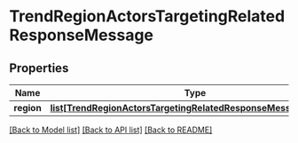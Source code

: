 # TrendRegionActorsTargetingRelatedResponseMessage

## Properties
Name | Type | Description | Notes
------------ | ------------- | ------------- | -------------
**region** | [**list[TrendRegionActorsTargetingRelatedResponseMessageRegion]**](TrendRegionActorsTargetingRelatedResponseMessageRegion.md) |  | [optional] 

[[Back to Model list]](../README.md#documentation-for-models) [[Back to API list]](../README.md#documentation-for-api-endpoints) [[Back to README]](../README.md)


